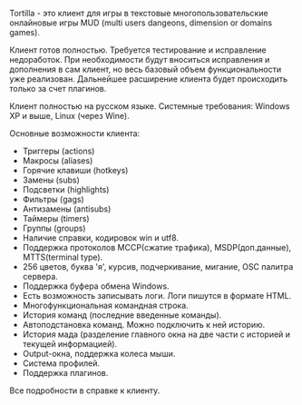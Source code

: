 Tortilla - это клиент для игры в текстовые многопользовательские онлайновые игры MUD
(multi users dangeons, dimension or domains games).

Клиент готов полностью. Требуется тестирование и исправление недоработок.
При необходимости будут вноситься исправления и дополнения в сам клиент,
но весь базовый объем функциональности уже реализован.
Дальнейшее расширение клиента будет происходить только за счет плагинов.

Клиент полностью на русском языке.
Системные требования: Windows XP и выше, Linux (через Wine).

Основные возможности клиента:

 - Триггеры (actions)
 - Макросы (aliases)
 - Горячие клавиши (hotkeys)
 - Замены (subs)
 - Подсветки (highlights)
 - Фильтры (gags)
 - Антизамены (antisubs)
 - Таймеры (timers)
 - Группы (groups)
 - Наличие справки, кодировок win и utf8.
 - Поддержка протоколов MCCP(сжатие трафика), MSDP(доп.данные), MTTS(terminal type).
 - 256 цветов, буква 'я', курсив, подчеркивание, мигание, OSC палитра сервера.
 - Поддержка буфера обмена Windows.
 - Есть возможность записывать логи. Логи пишутся в формате HTML.
 - Многофункциональная командная строка.
 - История команд (последние введенные команды).
 - Автоподстановка команд. Можно подключить к ней историю.
 - История мада (разделение главного окна на две части с историей и текущей информацией).
 - Output-окна, поддержка колеса мыши.
 - Система профилей.
 - Поддержка плагинов.

Все подробности в справке к клиенту.
